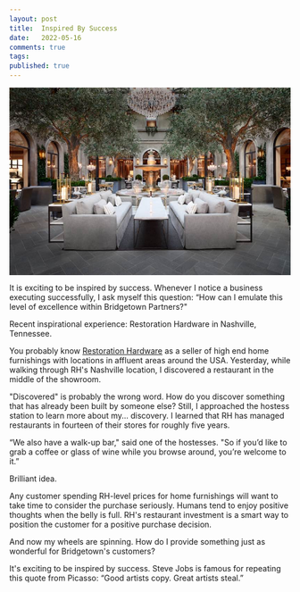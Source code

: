```yaml
---
layout: post
title:  Inspired By Success
date:   2022-05-16
comments: true
tags: 
published: true
---
```

<img src="/images/restoration_hardware_restaurant_nashville.jpg" align="center" width="600" padding="10" alt="Restoration Hardware in Nashville, TN" title="Restoration Hardware in Nashville, TN" />

It is exciting to be inspired by success. Whenever I notice a business executing successfully, I ask myself this question: “How can I emulate this level of excellence within Bridgetown Partners?" 

Recent inspirational experience: Restoration Hardware in Nashville, Tennessee. 

<!--more-->

You probably know [Restoration Hardware](https://rh.com) as a seller of high end home furnishings with locations in affluent areas around the USA. Yesterday, while walking through RH's Nashville location, I discovered a restaurant in the middle of the showroom.

"Discovered" is probably the wrong word. How do you discover something that has already been built by someone else? Still, I approached the hostess station to learn more about my... discovery. I learned that RH has managed restaurants in fourteen of their stores for roughly five years.

“We also have a walk-up bar," said one of the hostesses. "So if you’d like to grab a coffee or glass of wine while you browse around, you’re welcome to it.” 

Brilliant idea. 

Any customer spending RH-level prices for home furnishings will want to take time to consider the purchase seriously. Humans tend to enjoy positive thoughts when the belly is full. RH's restaurant investment is a smart way to position the customer for a positive purchase decision.

And now my wheels are spinning. How do I provide something just as wonderful for Bridgetown's customers?

It's exciting to be inspired by success. Steve Jobs is famous for repeating this quote from Picasso: “Good artists copy. Great artists steal.”